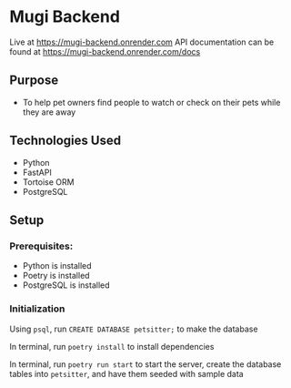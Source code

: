 # Mugi Backend

Live at https://mugi-backend.onrender.com
API documentation can be found at https://mugi-backend.onrender.com/docs

## Purpose

- To help pet owners find people to watch or check on their pets while they are away

## Technologies Used

- Python
- FastAPI
- Tortoise ORM
- PostgreSQL

## Setup

### Prerequisites:

- Python is installed
- Poetry is installed
- PostgreSQL is installed

### Initialization

Using `psql`, run `CREATE DATABASE petsitter;` to make the database

In terminal, run `poetry install` to install dependencies

In terminal, run `poetry run start` to start the server, create the database tables into `petsitter`, and have them seeded with sample data